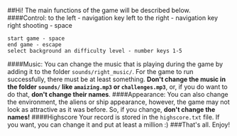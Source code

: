 ##Hi! The main functions of the game will be described below.
####Control:
    to the left - navigation key left
    to the right - navigation key right
    shooting - space

    start game - space
    end game - escape
    select background an difficulty level - number keys 1-5
####Music:
You can change the music that is playing during the game by adding it to the folder `sounds/right_music/`. 
For the game to run successfully, there must be at least something. **Don't change the music in the folder `sounds/`
like `amaizing.mp3` or `challenges.mp3`**, or, if you do want to do that, **don't change their names**.
####Appearance:
You can also change the environment, the aliens or ship appearance, however, the game may not look as attractive as it 
was before. So, if you change, **don't change the names!**
####Highscore
Your record is stored in the `highscore.txt` file. If you want, you can change it and put at least a million :)
###That's all. Enjoy!